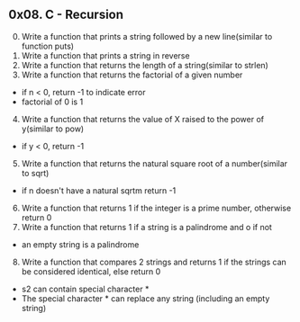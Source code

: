 ## 0x08. C - Recursion
0. Write a function that prints a string followed by a new line(similar to function puts)
1. Write a function that prints a string in reverse
2. Write a function that returns the length of a string(similar to strlen)
3. Write a function that returns the factorial of a given number
- if n < 0, return -1 to indicate error
- factorial of 0 is 1
4. Write a function that returns the value of X raised to the power of y(similar to pow)
- if y < 0, return -1
5. Write a function that returns the natural square root of a number(similar to sqrt)
- if n doesn't have a natural sqrtm return -1
6. Write a function that returns 1 if the integer is a prime number, otherwise return 0
7. Write a function that returns 1 if a string is a palindrome and o if not
- an empty string is a palindrome
8. Write a function that compares 2 strings and returns 1 if the strings can be considered identical, else return 0
- s2 can contain special character *
- The special character * can replace any string (including an empty string)
